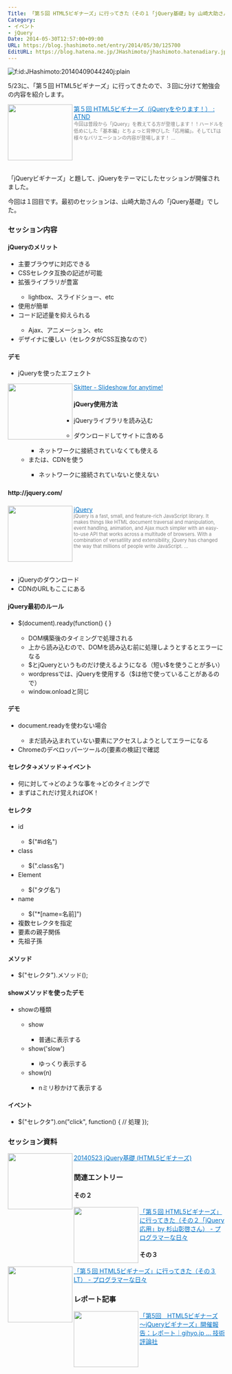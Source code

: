 ```yaml
---
Title: 「第５回 HTML5ビギナーズ」に行ってきた（その１「jQuery基礎」by 山崎大助さん）
Category:
- イベント
- jQuery
Date: 2014-05-30T12:57:00+09:00
URL: https://blog.jhashimoto.net/entry/2014/05/30/125700
EditURL: https://blog.hatena.ne.jp/JHashimoto/jhashimoto.hatenadiary.jp/atom/entry/12921228815725228003
---
```


<p><img class="hatena-fotolife" title="f:id:JHashimoto:20140409044240j:plain" src="http://cdn-ak.f.st-hatena.com/images/fotolife/J/JHashimoto/20140409/20140409044240.jpg" alt="f:id:JHashimoto:20140409044240j:plain" /></p>
<p>5/23に、「第５回 HTML5ビギナーズ」に行ってきたので、３回に分けて勉強会の内容を紹介します。</p>
<p><a href="http://atnd.org/events/50016" target="_blank"><img class="alignleft" src="http://capture.heartrails.com/150x130/shadow?http://atnd.org/events/50016" alt="" width="150" height="130" align="left" border="0" /></a><a style="color: #0070c5;" href="http://atnd.org/events/50016" target="_blank">第５回 HTML5ビギナーズ（jQueryをやります！） : ATND</a><a href="http://b.hatena.ne.jp/entry/http://atnd.org/events/50016" target="_blank"><img src="http://b.hatena.ne.jp/entry/image/http://atnd.org/events/50016" alt="" border="0" /></a><br /><span style="color: #808080; font-size: 80%;">今回は普段から「jQuery」を教えてる方が登壇します！！ハードルを低めにした「基本編」とちょっと背伸びした「応用編」。そしてLTは様々なバリエーションの内容が登場します！ ...</span></p>
<div style="clear: both;"> </div>
<p>「jQueryビギナーズ」と題して、jQueryをテーマにしたセッションが開催されました。</p>
<p>今回は１回目です。最初のセッションは、山崎大助さんの「jQuery基礎」でした。</p>
<h3>セッション内容</h3>
<h4>jQueryのメリット</h4>
<ul>
<li><span style="line-height: 1.5;">主要ブラウザに対応できる</span></li>
<li><span style="line-height: 1.5;">CSSセレクタ互換の記述が可能</span></li>
<li><span style="line-height: 1.5;">拡張ライブラリが豊富</span></li>
<ul>
<li><span style="line-height: 1.5;">lightbox、スライドショー、etc</span></li>
</ul>
<li><span style="line-height: 1.5;">使用が簡単</span></li>
<li><span style="line-height: 1.5;">コード記述量を抑えられる</span></li>
<ul>
<li><span style="line-height: 1.5;">Ajax、アニメーション、etc</span></li>
</ul>
<li><span style="line-height: 1.5;">デザイナに優しい（セレクタがCSS互換なので）</span></li>
</ul>
<h4>デモ</h4>
<ul>
<li><span style="line-height: 1.5;">jQueryを使ったエフェクト</span></li>
</ul>
<p><a href="http://www.skitter-slider.net/" target="_blank"><img class="alignleft" src="http://capture.heartrails.com/150x130/shadow?http://www.skitter-slider.net/" alt="" width="150" height="130" align="left" border="0" /></a><a style="color: #0070c5;" href="http://www.skitter-slider.net/" target="_blank">Skitter - Slideshow for anytime!</a><a href="http://b.hatena.ne.jp/entry/http://www.skitter-slider.net/" target="_blank"><img src="http://b.hatena.ne.jp/entry/image/http://www.skitter-slider.net/" alt="" border="0" /></a></p>
<h4>jQuery使用方法</h4>
<ul>
<li><span style="line-height: 1.5;">jQueryライブラリを読み込む</span></li>
<ul>
<li><span style="line-height: 1.5;">ダウンロードしてサイトに含める</span></li>
<ul>
<li><span style="line-height: 1.5;">ネットワークに接続されていなくても使える</span></li>
</ul>
<li><span style="line-height: 1.5;">または、CDNを使う</span></li>
<ul>
<li><span style="line-height: 1.5;">ネットワークに接続されていないと使えない</span></li>
</ul>
</ul>
</ul>
<h4><span style="line-height: 1.7;">http://jquery.com/</span></h4>
<p><a href="http://jquery.com/" target="_blank"><img class="alignleft" src="http://capture.heartrails.com/150x130/shadow?http://jquery.com/" alt="" width="150" height="130" align="left" border="0" /></a><a style="color: #0070c5;" href="http://jquery.com/" target="_blank">jQuery</a><a href="http://b.hatena.ne.jp/entry/http://jquery.com/" target="_blank"><img src="http://b.hatena.ne.jp/entry/image/http://jquery.com/" alt="" border="0" /></a><br /><span style="color: #808080; font-size: 80%;">jQuery is a fast, small, and feature-rich JavaScript library. It makes things like HTML document traversal and manipulation, event handling, animation, and Ajax much simpler with an easy-to-use API that works across a multitude of browsers. With a combination of versatility and extensibility, jQuery has changed the way that millions of people write JavaScript. ...</span></p>
<div style="clear: both;"> </div>
<ul>
<li><span style="line-height: 1.5;">jQueryのダウンロード</span></li>
<li><span style="line-height: 1.5;">CDNのURLもここにある</span></li>
</ul>
<h4>jQuery最初のルール</h4>
<ul>
<li><span style="line-height: 1.5;">$(document).ready(function() { }</span></li>
<ul>
<li><span style="line-height: 1.5;">DOM構築後のタイミングで処理される</span></li>
<li><span style="line-height: 1.5;">上から読み込むので、DOMを読み込む前に処理しようとするとエラーになる</span></li>
<li><span style="line-height: 1.5;">$とjQueryというものだけ使えるようになる（短い$を使うことが多い）</span></li>
<li><span style="line-height: 1.5;">wordpressでは、jQueryを使用する（$は他で使っていることがあるので）</span></li>
<li><span style="line-height: 1.5;">window.onloadと同じ</span></li>
</ul>
</ul>
<h4>デモ</h4>
<ul>
<li><span style="line-height: 1.5;">document.readyを使わない場合</span></li>
<ul>
<li><span style="line-height: 1.5;">まだ読み込まれていない要素にアクセスしようとしてエラーになる</span></li>
</ul>
<li><span style="line-height: 1.5;">Chromeのデベロッパーツールの[要素の検証]で確認</span></li>
</ul>
<h4>セレクタ→メソッド→イベント</h4>
<ul>
<li><span style="line-height: 1.5;">何に対して→どのような事を→どのタイミングで</span></li>
<li><span style="line-height: 1.5;">まずはこれだけ覚えればOK！</span></li>
</ul>
<h4>セレクタ</h4>
<ul>
<li><span style="line-height: 1.5;">id</span></li>
<ul>
<li><span style="line-height: 1.5;">$("#id名")</span></li>
</ul>
<li><span style="line-height: 1.5;">class</span></li>
<ul>
<li><span style="line-height: 1.5;">$(".class名")</span></li>
</ul>
<li><span style="line-height: 1.5;">Element </span></li>
<ul>
<li><span style="line-height: 1.5;">$("タグ名")</span></li>
</ul>
<li><span style="line-height: 1.5;">name</span></li>
<ul>
<li><span style="line-height: 1.5;">$("*[name=名前]")</span></li>
</ul>
<li><span style="line-height: 1.5;">複数セレクタを指定</span></li>
<li><span style="line-height: 1.5;">要素の親子関係</span></li>
<li><span style="line-height: 1.5;">先祖子孫</span></li>
</ul>
<h4>メソッド</h4>
<ul>
<li><span style="line-height: 1.5;">$("セレクタ").メソッド();</span></li>
</ul>
<h4>showメソッドを使ったデモ</h4>
<ul>
<li><span style="line-height: 1.5;">showの種類</span></li>
<ul>
<li><span style="line-height: 1.5;">show</span></li>
<ul>
<li><span style="line-height: 1.5;">普通に表示する</span></li>
</ul>
<li><span style="line-height: 1.5;">show('slow')</span></li>
<ul>
<li><span style="line-height: 1.5;">ゆっくり表示する</span></li>
</ul>
<li><span style="line-height: 1.5;">show(n)</span></li>
<ul>
<li><span style="line-height: 1.5;">nミリ秒かけて表示する</span></li>
</ul>
</ul>
</ul>
<h4>イベント</h4>
<ul>
<li><span style="line-height: 1.5;">$("セレクタ").on("click", function() { // 処理 });</span></li>
</ul>
<h3>セッション資料</h3>
<p><a href="http://www.slideshare.net/venezia7/20140523-jquery-html5" target="_blank"><img class="alignleft" src="http://capture.heartrails.com/150x130/shadow?http://www.slideshare.net/venezia7/20140523-jquery-html5" alt="" width="150" height="130" align="left" border="0" /></a><a style="color: #0070c5;" href="http://www.slideshare.net/venezia7/20140523-jquery-html5" target="_blank">20140523 jQuery基礎 (HTML5ビギナーズ)</a><a href="http://b.hatena.ne.jp/entry/http://www.slideshare.net/venezia7/20140523-jquery-html5" target="_blank"><img src="http://b.hatena.ne.jp/entry/image/http://www.slideshare.net/venezia7/20140523-jquery-html5" alt="" border="0" /></a></p>
<h3>関連エントリー</h3>
<h4>その２</h4>
<p><a href="http://jhashimoto.hatenadiary.jp/entry/2014/06/02/085126" target="_blank" rel="nofollow"><img class="alignleft" src="http://capture.heartrails.com/150x130/shadow?http://jhashimoto.hatenadiary.jp/entry/2014/06/02/085126" alt="" width="150" height="130" align="left" border="0" /></a><a style="color: #0070c5;" href="http://jhashimoto.hatenadiary.jp/entry/2014/06/02/085126" target="_blank" rel="nofollow">「第５回 HTML5ビギナーズ」に行ってきた（その２「jQuery応用」by 杉山彰啓さん） - プログラマーな日々</a><a href="http://b.hatena.ne.jp/entry/http://jhashimoto.hatenadiary.jp/entry/2014/06/02/085126" target="_blank"><img src="http://b.hatena.ne.jp/entry/image/http://jhashimoto.hatenadiary.jp/entry/2014/06/02/085126" alt="" border="0" /></a></p>
<h4>その３</h4>
<p><a href="http://jhashimoto.hatenadiary.jp/entry/2014/06/08/134657" target="_blank" rel="nofollow"><img class="alignleft" src="http://capture.heartrails.com/150x130/shadow?http://jhashimoto.hatenadiary.jp/entry/2014/06/08/134657" alt="" width="150" height="130" align="left" border="0" /></a><a style="color: #0070c5;" href="http://jhashimoto.hatenadiary.jp/entry/2014/06/08/134657" target="_blank" rel="nofollow">「第５回 HTML5ビギナーズ」に行ってきた（その３ LT） - プログラマーな日々</a><a href="http://b.hatena.ne.jp/entry/http://jhashimoto.hatenadiary.jp/entry/2014/06/08/134657" target="_blank"><img src="http://b.hatena.ne.jp/entry/image/http://jhashimoto.hatenadiary.jp/entry/2014/06/08/134657" alt="" border="0" /></a></p>
<h3>レポート記事</h3>
<p><a href="http://gihyo.jp/news/report/2014/05/2901" target="_blank"><img class="alignleft" src="http://capture.heartrails.com/150x130/shadow?http://gihyo.jp/news/report/2014/05/2901" alt="" width="150" height="130" align="left" border="0" /></a><a style="color: #0070c5;" href="http://gihyo.jp/news/report/2014/05/2901" target="_blank">「第5回　HTML5ビギナーズ ～jQueryビギナーズ」開催報告：レポート｜gihyo.jp … 技術評論社</a><a href="http://b.hatena.ne.jp/entry/http://gihyo.jp/news/report/2014/05/2901" target="_blank"><img src="http://b.hatena.ne.jp/entry/image/http://gihyo.jp/news/report/2014/05/2901" alt="" border="0" /></a><a><br style="clear: both;" /> </a></p>
<div style="clear: both;"> </div>
